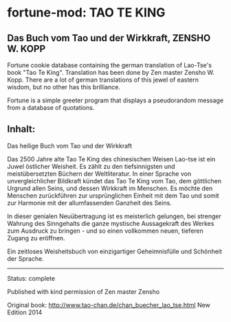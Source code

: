 fortune-mod: TAO TE KING
==========================================================

Das Buch vom Tao und der Wirkkraft, ZENSHO W. KOPP
---------------------------------------------------------------------------

Fortune cookie database containing the german translation of Lao-Tse's book "Tao Te King". Translation has been done by Zen master Zensho W. Kopp.
There are a lot of german translations of this jewel of eastern wisdom, but no other has this brilliance.

Fortune is a simple greeter program that displays a pseudorandom message from a database of quotations.

Inhalt:
--------------------------------------------------------------------------
Das heilige Buch vom Tao und der Wirkkraft

Das 2500 Jahre alte Tao Te King des chinesischen Weisen Lao-tse ist ein Juwel östlicher Weisheit. 
Es zählt zu den tiefsinnigsten und meistübersetzten Büchern der Weltliteratur. 
In einer Sprache von unvergleichlicher Bildkraft kündet das Tao Te King vom Tao, 
dem göttlichen Urgrund allen Seins, und dessen Wirkkraft im Menschen. 
Es möchte den Menschen zurückführen zur ursprünglichen Einheit mit dem Tao 
und somit zur Harmonie mit der allumfassenden Ganzheit des Seins.

In dieser genialen Neuübertragung ist es meisterlich gelungen,
bei strenger Wahrung des Sinngehalts die ganze mystische Aussagekraft des Werkes zum Ausdruck zu bringen - und so einen vollkommen neuen, tieferen Zugang zu eröffnen.

Ein zeitloses Weisheitsbuch von einzigartiger Geheimnisfülle und Schönheit der Sprache.

---------------------------------------------------------------------------

Status: complete

Published with kind permission of Zen master Zensho

Original book: http://www.tao-chan.de/chan_buecher_lao_tse.html
New Edition 2014
